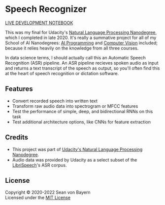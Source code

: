 # Speech Recognizer

[LIVE DEVELOPMENT NOTEBOOK](https://seanvonb.github.io/speech-recognizer/)

This was my final for Udacity's [Natural Language Processing Nanodegree](https://www.udacity.com/course/natural-language-processing-nanodegree--nd892), which I completed in late 2020. It's really a summative project for all of my School of AI Nanodegrees: [AI Programming](https://www.udacity.com/course/ai-programming-python-nanodegree--nd089) and [Computer Vision](https://www.udacity.com/course/computer-vision-nanodegree--nd891) included; because it relies heavily on the knowledge from all three courses.

In data science terms, I should actually call this an Automatic Speech Recognition (ASR) pipeline. An ASR pipeline recieves spoken audio as input and returns a text transcript of the speech as output, so you'll often find this at the heart of speech recognition or dictation software.

## Features

-	Convert recorded speech into written text
-	Transform raw audio data into spectrogram or MFCC features
-	Test the performance of simple, deep, and bidirectional RNNs on this task
-	Test additional architecture options, like CNNs for feature extraction

## Credits

-   This project was part of [Udacity's Natural Language Processing Nanodegree](https://www.udacity.com/course/natural-language-processing-nanodegree--nd892).
-   Audio data was provided by Udacity as a select subset of the [LibriSpeech](http://www.openslr.org/12/)'s ASR corpus.

## License

Copyright © 2020-2022 Sean von Bayern  
Licensed under the [MIT License](LICENSE.md)
